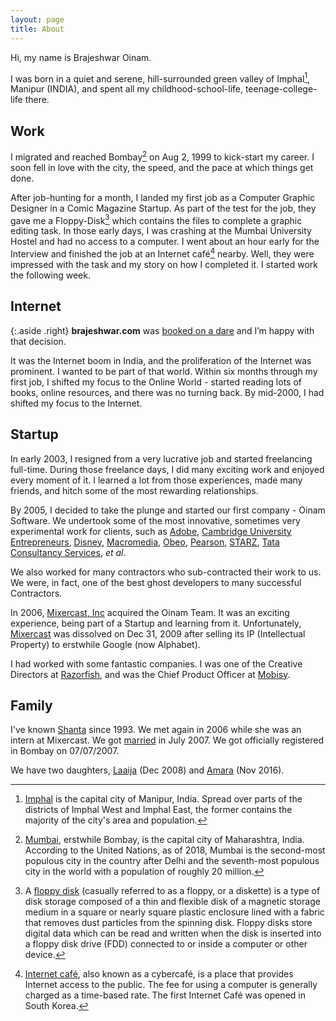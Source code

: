 ```yaml
---
layout: page
title: About
---
```


Hi, my name is Brajeshwar Oinam.

I was born in a quiet and serene, hill-surrounded green valley of Imphal[^Imphal], Manipur (INDIA), and spent all my childhood-school-life, teenage-college-life there.

## Work

I migrated and reached Bombay[^Bombay] on Aug 2, 1999 to kick-start my career. I soon fell in love with the city, the speed, and the pace at which things get done.

After job-hunting for a month, I landed my first job as a Computer Graphic Designer in a Comic Magazine Startup. As part of the test for the job, they gave me a Floppy-Disk[^Floppy-Disk] which contains the files to complete a graphic editing task. In those early days, I was crashing at the Mumbai University Hostel and had no access to a computer. I went about an hour early for the Interview and finished the job at an Internet café[^InternetCafe] nearby. Well, they were impressed with the task and my story on how I completed it. I started work the following week.

## Internet

{:.aside .right}
**brajeshwar.com** was [booked on a dare](/about/brajeshwar.com/) and I’m happy with that decision.

It was the Internet boom in India, and the proliferation of the Internet was prominent. I wanted to be part of that world. Within six months through my first job, I shifted my focus to the Online World - started reading lots of books, online resources, and there was no turning back. By mid-2000, I had shifted my focus to the Internet.

## Startup

In early 2003, I resigned from a very lucrative job and started freelancing full-time. During those freelance days, I did many exciting work and enjoyed every moment of it. I learned a lot from those experiences, made many friends, and hitch some of the most rewarding relationships.

By 2005, I decided to take the plunge and started our first company - Oinam Software. We undertook some of the most innovative, sometimes very experimental work for clients, such as
[Adobe](https://www.adobe.com),
[Cambridge University Entrepreneurs](http://www.cue.org.uk/),
[Disney](http://disney.com/),
[Macromedia](https://en.wikipedia.org/wiki/Macromedia),
[Obeo](http://obeo.com/),
[Pearson](https://www.pearson.com/us/),
[STARZ](http://www.starz.com/),
[Tata Consultancy Services](https://www.tcs.com),
*et al*.

We also worked for many contractors who sub-contracted their work to us. We were, in fact, one of the best ghost developers to many successful Contractors.

In 2006, [Mixercast, Inc](https://www.linkedin.com/company/167518) acquired the Oinam Team. It was an exciting experience, being part of a Startup and learning from it. Unfortunately, [Mixercast](http://www.crunchbase.com/company/mixercast) was dissolved on Dec 31, 2009 after selling its IP (Intellectual Property) to erstwhile Google (now Alphabet).

I had worked with some fantastic companies. I was one of the Creative Directors at [Razorfish](https://www.razorfish.com), and was the Chief Product Officer at [Mobisy](//mobisy.com).

## Family

I've known [Shanta](https://oinam.mom) since 1993. We met again in 2006 while she was an intern at Mixercast. We got [married](/2007/brajeshwar-and-shanta-got-married-on-07-07-07/) in July 2007. We got officially registered in Bombay on 07/07/2007.

We have two daughters, [Laaija](https://laaija.com/) (Dec 2008) and [Amara](https://amara.oinam.com/) (Nov 2016).

[^Imphal]: [Imphal](https://en.wikipedia.org/wiki/Imphal) is the capital city of Manipur, India. Spread over parts of the districts of Imphal West and Imphal East, the former contains the majority of the city's area and population.

[^Bombay]: [Mumbai](https://en.wikipedia.org/wiki/Mumbai), erstwhile Bombay, is the capital city of Maharashtra, India. According to the United Nations, as of 2018, Mumbai is the second-most populous city in the country after Delhi and the seventh-most populous city in the world with a population of roughly 20 million.

[^Floppy-Disk]: A [floppy disk](https://en.wikipedia.org/wiki/Floppy_disk) (casually referred to as a floppy, or a diskette) is a type of disk storage composed of a thin and flexible disk of a magnetic storage medium in a square or nearly square plastic enclosure lined with a fabric that removes dust particles from the spinning disk. Floppy disks store digital data which can be read and written when the disk is inserted into a floppy disk drive (FDD) connected to or inside a computer or other device.

[^InternetCafe]: [Internet café](https://en.wikipedia.org/wiki/Internet_café), also known as a cybercafé, is a place that provides Internet access to the public. The fee for using a computer is generally charged as a time-based rate. The first Internet Café was opened in South Korea.
